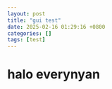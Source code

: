 ```yaml
---
layout: post
title: "gui test"
date: 2025-02-16 01:29:16 +0800
categories: []
tags: [test]
---
```


# halo everynyan